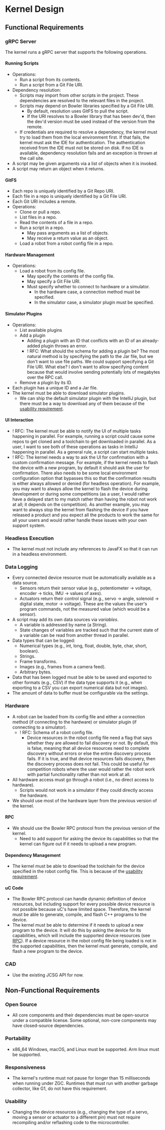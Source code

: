 # Kernel Design

## Functional Requirements

### gRPC Server

The kernel runs a gRPC server that supports the following operations.

#### Running Scripts

- Operations:
  - Run a script from its contents.
  - Run a script from a Git File URI.
- Dependency resolution:
  - Scripts may import from other scripts in the project. These dependencies are resolved to the relevant files in the project.
  - Scripts may depend on Bowler libraries specified by a Git File URI.
    - By default, resolution uses GitFS to pull the script.
    - If the URI resolves to a Bowler library that has been dev'd, then the dev'd version must be used instead of the version from the remote.
  - If credentials are required to resolve a dependency, the kernel must try to load them from the local environment first. If that fails, the kernel must ask the IDE for authentication. The authentication received from the IDE must not be stored on disk. If no IDE is available, dependency resolution fails and an exception is thrown at the call site.
- A script may be given arguments via a list of objects when it is invoked.
- A script may return an object when it returns.

#### GitFS

- Each repo is uniquely identified by a Git Repo URI.
- Each file in a repo is uniquely identified by a Git File URI.
- Each Git URI includes a remote.
- Operations:
  - Clone or pull a repo.
  - List files in a repo.
  - Read the contents of a file in a repo.
  - Run a script in a repo.
    - May pass arguments as a list of objects.
    - May receive a return value as an object.
  - Load a robot from a robot config file in a repo.

#### Hardware Management

- Operations:
  - Load a robot from its config file.
    - May specify the contents of the config file.
    - May specify a Git File URI.
    - Must specify whether to connect to hardware or a simulator.
      - In the hardware case, a connection method must be specified.
      - In the simulator case, a simulator plugin must be specified.

#### Simulator Plugins

- Operations:
  - List available plugins
  - Add a plugin
    - Adding a plugin with an ID that conflicts with an ID of an already-added plugin throws an error.
    - ! RFC: What should the schema for adding a plugin be? The most natural method is by specifying the path to the Jar file, but we don't want to use file paths. We could support specifying a Git File URI. What else? I don't want to allow specifying content because that would involve sending potentially lots of megabytes over the RPC call.
  - Remove a plugin by its ID.
- Each plugin has a unique ID and a Jar file.
- The kernel must be able to download simulator plugins.
  - We can ship the default simulator plugin with the IntelliJ plugin, but there must be a way to download any of them because of the [usability requirement](#usability).

#### UI Interaction

- ! RFC: The kernel must be able to notify the UI of multiple tasks happening in parallel. For example, running a script could cause some repos to get cloned and a toolchain to get downloaded in parallel. As a user, I want to see both of these operations as tasks in IntelliJ happening in parallel. As a general rule, a script can start multiple tasks.
- ! RFC: The kernel needs a way to ask the UI for confirmation with a custom confirmation message. For example, if the kernel needs to flash the device with a new program, by default it should ask the user for confirmation. There also needs to be some local environment configuration option that bypasses this so that the confirmation results is either always allowed or denied (for headless operation). For example, you may want to always allow the kernel to flash the device during development or during some competitions (as a user, I would rather have a delayed start to my match rather than having the robot not work at all; it depends on the competition). As another example, you may want to always stop the kernel from flashing the device if you have released a product and you expect all the products to work the same for all your users and would rather handle these issues with your own support system.

### Headless Execution

- The kernel must not include any references to JavaFX so that it can run in a headless environment.

### Data Logging

- Every connected device resource must be automatically available as a data source.
  - Sensors return their sensor value (e.g., potentiometer -> voltage, encoder -> ticks, IMU -> values of axes).
  - Actuators return their control signal (e.g., servo -> angle, solenoid -> digital state, motor -> voltage). These are the values the user's program commands, not the measured value (which would be a sensor).
- A script may add its own data sources via *variables*.
  - A variable is addressed by name (a String).
  - State changes of variables are tracked such that the current state of a variable can be read from another thread in parallel.
- Data types that can be logged:
  - Numerical types (e.g., int, long, float, double, byte, char, short, boolean).
  - Strings.
  - Frame transforms.
  - Images (e.g., frames from a camera feed).
  - Arbitrary bytes.
- Data that has been logged must be able to be saved and exported to other formats (e.g., CSV) if the data type supports it (e.g., when exporting to a CSV you can export numerical data but not images).
- The amount of data to buffer must be configurable via the settings.

### Hardware

- A robot can be loaded from its config file and either a connection method (if connecting to the hardware) or simulator plugin (if connecting to a simulator).
  - ! RFC: Schema of a robot config file.
    - Device resources in the robot config file need a flag that says whether they are allowed to fail discovery or not. By default, this is false, meaning that all device resources need to complete discovery without errors or else the entire discovery process fails. If it is true, and that device resources fails discovery, then the discovery process does not fail. This could be useful for competition robots where the user would rather the robot work with partial functionality rather than not work at all.
- All hardware access must go through a robot (i.e., no direct access to hardware).
  - Scripts would not work in a simulator if they could directly access the hardware.
- We should use most of the hardware layer from the previous version of the kernel.

#### RPC

- We should use the Bowler RPC protocol from the previous version of the kernel.
  - Need to add support for asking the device its capabilities so that the kernel can figure out if it needs to upload a new program.

#### Dependency Management

- The kernel must be able to download the toolchain for the device specified in the robot config file. This is because of the [usability requirement](#usability).

#### uC Code

- The Bowler RPC protocol can handle dynamic definition of device resources, but including support for every possible device resource is not possible because uC's have limited space. Therefore, the kernel must be able to generate, compile, and flash C++ programs to the device.
- The kernel must be able to determine if it needs to upload a new program to the device. It will do this by asking the device for its capabilities, which will include the supported device resources (see [RPC](#rpc)). If a device resource in the robot config file being loaded is not in the supported capabilities, then the kernel must generate, compile, and flash a new program to the device.

### CAD

- Use the existing JCSG API for now.

## Non-Functional Requirements

### Open Source

- All core components and their dependencies must be open-source under a compatible license. Some optional, non-core components may have closed-source dependencies.

### Portability

- x86_64 Windows, macOS, and Linux must be supported. Arm linux must be supported.

### Responsiveness

- The kernel's runtime must not pause for longer than 15 milliseconds when running under ZGC. Runtimes that must run with another garbage collector, like G1, do not have this requirement.

### Usability

- Changing the device resources (e.g., changing the type of a servo, moving a sensor or actuator to a different pin) must not require recompiling and/or reflashing code to the microcontroller.
